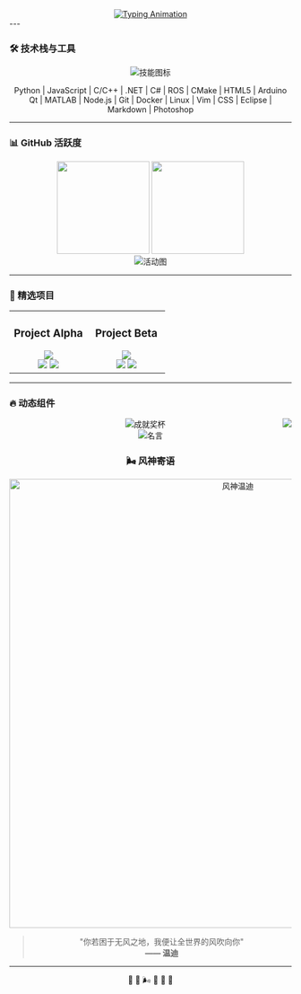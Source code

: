 <div align="center">
  <a href="https://github.com/MYxiaoyi">
    <img src="https://readme-typing-svg.demolab.com?font=Fira+Code&weight=500&size=30&duration=3500&pause=1000&color=58A6FF&center=true&vCenter=true&width=435&lines=Hi+%F0%9F%91%8B%2C+I'm+MYxiaoyi;Embedded+Software+Engineer;AI+%26+DevOps+Enthusiast" alt="Typing Animation" />
  </a>
</div>
---

### 🛠️ 技术栈与工具

<!-- 动态技术栈图标 -->
<div align="center">
  <img src="https://skillicons.dev/icons?i=py,js,c,cpp,dotnet,cs,ros,cmake,html,arduino,qt,matlab,nodejs,git,docker,linux,vim,css,eclipse,md,ps&theme=dark" alt="技能图标" />
  <p>
    Python | JavaScript | C/C++ | .NET | C# | ROS | CMake | HTML5 | Arduino<br>
    Qt | MATLAB | Node.js | Git | Docker | Linux | Vim | CSS | Eclipse | Markdown | Photoshop
  </p>
</div>

---

### 📊 GitHub 活跃度

<!-- 统计卡片 -->
<div align="center">
  <img height="165" src="https://github-readme-stats.vercel.app/api?username=MYxiaoyi&show_icons=true&theme=radical&hide_border=true&include_all_commits=true" />
  <img height="165" src="https://github-readme-stats.vercel.app/api/top-langs/?username=MYxiaoyi&layout=compact&theme=radical&hide_border=true" />
</div>

<!-- 活动图谱 -->
<div align="center">
  <img src="https://github-readme-activity-graph.vercel.app/graph?username=MYxiaoyi&theme=react-dark&hide_border=true&area=true" alt="活动图" />
</div>

---

### 🌟 精选项目

<table>
  <tr>
    <td width="50%">
      <h3 align="center">Project Alpha</h3>
      <div align="center">
        <a href="https://github.com/MYxiaoyi/MYxiaoyi.github.io">
          <img src="https://github-readme-stats.vercel.app/api/pin/?username=MYxiaoyi&MYxiaoyi.github.io&theme=dark" />
        </a>
        <br>
        <img src="https://img.shields.io/github/stars/MYxiaoyi/MYxiaoyi.github.io?style=flat-square">
        <img src="https://img.shields.io/github/last-commit/MYxiaoyi/MYxiaoyi.github.io?style=flat-square">
      </div>
    </td>
    <td width="50%">
      <h3 align="center">Project Beta</h3>
      <div align="center">
        <a href="https://github.com/MYxiaoyi/hexo-source-backup">
          <img src="https://github-readme-stats.vercel.app/api/pin/?username=MYxiaoyi&hexo-source-backup&theme=dark" />
        </a>
        <br>
        <img src="https://img.shields.io/github/forks/MYxiaoyi/hexo-source-backup?style=flat-square">
        <img src="https://img.shields.io/github/issues/MYxiaoyi/hexo-source-backup?style=flat-square">
      </div>
    </td>
  </tr>
</table>

---

### 🔥 动态组件

<!-- 访客计数器 -->
<img src="https://visitor-badge.laobi.icu/badge?page_id=MYxiaoyi.MYxiaoyi" align="right">

<!-- GitHub奖杯 -->
<div align="center">
  <img src="https://github-profile-trophy.vercel.app/?username=MYxiaoyi&theme=onedark&no-frame=true&row=1&column=7" alt="成就奖杯" />
</div>
<!-- 每日名言 -->
<div align="center">
  <img src="https://quotes-github-readme.vercel.app/api?type=horizontal&theme=dark" alt="名言" />
</div>


<div align="center">

### 🌬️ 风神寄语

<!-- 横幅图片 -->
<div align="center">
  <a href="https://myxiaoyi.github.io/images/banner.webp" title="点击查看原图">
    <img src="https://myxiaoyi.github.io/images/banner.webp" alt="风神温迪" width="800">
  </a>
</div>

> "你若困于无风之地，我便让全世界的风吹向你"  
> **—— 温迪**

---

🍃 🌊 🌬️ 🍂 🌊 🍃

</div>

